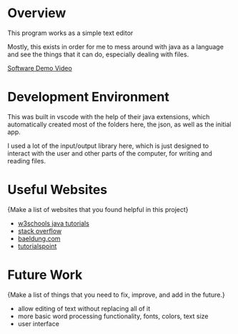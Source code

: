 # Overview

This program works as a simple text editor

Mostly, this exists in order for me to mess around with java as a language and see the things that it can do, especially dealing with 
files.

[Software Demo Video](https://youtu.be/Io5wZJh8EII)

# Development Environment

This was built in vscode with the help of their java extensions, which automatically created most of the folders here, the json, as well as the initial app.

I used a lot of the input/output library here, which is just designed to interact with the user and other parts of the computer, for writing and reading files. 

# Useful Websites

{Make a list of websites that you found helpful in this project}

- [w3schools java tutorials ](https://www.w3schools.com/java/)
- [stack overflow](https://stackoverflow.com/)
- [baeldung.com ](http://www.baeldung.com/java-append-to-file)
- [tutorialspoint](https://tutorialspoint.com/)
# Future Work

{Make a list of things that you need to fix, improve, and add in the future.}

- allow editing of text without replacing all of it
- more basic word processing functionality, fonts, colors, text size
- user interface 
